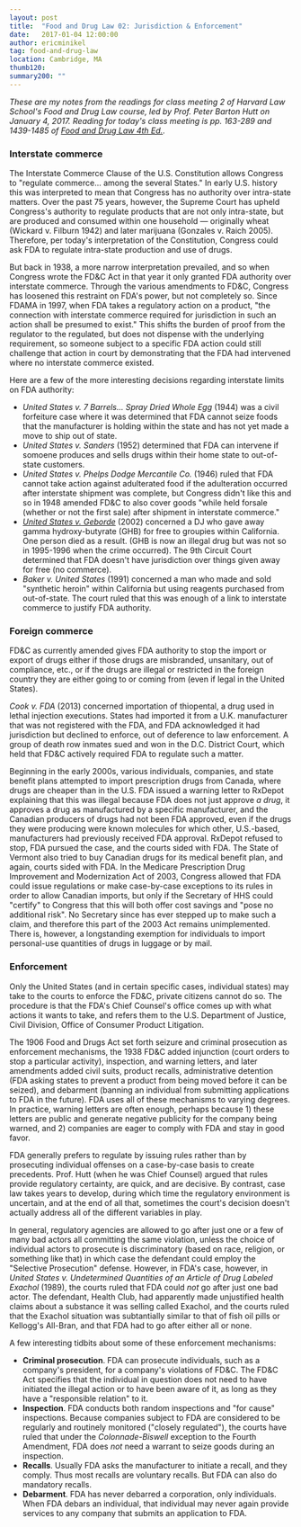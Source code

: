 ```yaml
---
layout: post
title:  "Food and Drug Law 02: Jurisdiction & Enforcement"
date:   2017-01-04 12:00:00
author: ericminikel
tag: food-and-drug-law
location: Cambridge, MA
thumb120: 
summary200: ""
---
```


*These are my notes from the readings for class meeting 2 of Harvard Law School's Food and Drug Law course, led by Prof. Peter Barton Hutt on January 4, 2017. Reading for today's class meeting is pp. 163-289 and 1439-1485 of [Food and Drug Law 4th Ed.](http://a.co/2SDYPhS).*

### Interstate commerce

The Interstate Commerce Clause of the U.S. Constitution allows Congress to "regulate commerce... among the several States." In early U.S. history this was interpreted to mean that Congress has no authority over intra-state matters. Over the past 75 years, however, the Supreme Court has upheld Congress's authority to regulate products that are not only intra-state, but are produced and consumed within one household &mdash; originally wheat (Wickard v. Filburn 1942) and later marijuana (Gonzales v. Raich 2005). Therefore, per today's interpretation of the Constitution, Congress could ask FDA to regulate intra-state production and use of drugs.

But back in 1938, a more narrow interpretation prevailed, and so when Congress wrote the FD&C Act in that year it only granted FDA authority over interstate commerce. Through the various amendments to FD&C, Congress has loosened this restraint on FDA's power, but not completely so. Since FDAMA in 1997, when FDA takes a regulatory action on a product, "the connection with interstate commerce required for jurisdiction in such an action shall be presumed to exist." This shifts the burden of proof from the regulator to the regulated, but does not dispense with the underlying requirement, so someone subject to a specific FDA action could still challenge that action in court by demonstrating that the FDA had intervened where no interstate commerce existed.

Here are a few of the more interesting decisions regarding interstate limits on FDA authority:

+ *United States v. 7 Barrels... Spray Dried Whole Egg* (1944) was a civil forfeiture case where it was determined that FDA cannot seize foods that the manufacturer is holding within the state and has not yet made a move to ship out of state.
+ *United States v. Sanders* (1952) determined that FDA can intervene if somoene produces and sells drugs within their home state to out-of-state customers.
+ *United States v. Phelps Dodge Mercantile Co.* (1946) ruled that FDA cannot take action against adulterated food if the adulteration occurred after interstate shipment was complete, but Congress didn't like this and so in 1948 amended FD&C to also cover goods "while held forsale (whether or not the first sale) after shipment in interstate commerce."
+ [*United States v. Geborde*](http://caselaw.findlaw.com/us-9th-circuit/1019451.html) (2002) concerned a DJ who gave away gamma hydroxy-butyrate (GHB) for free to groupies within California. One person died as a result. (GHB is now an illegal drug but was not so in 1995-1996 when the crime occurred). The 9th Circuit Court determined that FDA doesn't have jurisdiction over things given away for free (no commerce).
+ *Baker v. United States* (1991) concerned a man who made and sold "synthetic heroin" within California but using reagents purchased from out-of-state. The court ruled that this was enough of a link to interstate commerce to justify FDA authority.

### Foreign commerce

FD&C as currently amended gives FDA authority to stop the import or export of drugs either if those drugs are misbranded, unsanitary, out of compliance, etc., or if the drugs are illegal or restricted in the foreign country they are either going to or coming from (even if legal in the United States).

*Cook v. FDA* (2013) concerned importation of thiopental, a drug used in lethal injection executions. States had imported it from a U.K. manufacturer that was not registered with the FDA, and FDA acknowledged it had jurisdiction but declined to enforce, out of deference to law enforcement. A group of death row inmates sued and won in the D.C. District Court, which held that FD&C actively required FDA to regulate such a matter.

Beginning in the early 2000s, various individuals, companies, and state benefit plans attempted to import prescription drugs from Canada, where drugs are cheaper than in the U.S. FDA issued a warning letter to RxDepot explaining that this was illegal because FDA does not just approve *a drug*, it approves a drug as manufactured by a specific manufacturer, and the Canadian producers of drugs had not been FDA approved, even if the drugs they were producing were known molecules for which other, U.S.-based, manufacturers had previously received FDA approval. RxDepot refused to stop, FDA pursued the case, and the courts sided with FDA. The State of Vermont also tried to buy Canadian drugs for its medical benefit plan, and again, courts sided with FDA. In the Medicare Prescription Drug Improvement and Modernization Act of 2003, Congress allowed that FDA could issue regulations or make case-by-case exceptions to its rules in order to allow Canadian imports, but only if the Secretary of HHS could "certify" to Congress that this will both offer cost savings and "pose no additional risk". No Secretary since has ever stepped up to make such a claim, and therefore this part of the 2003 Act remains unimplemented. There is, however, a longstanding exemption for individuals to import personal-use quantities of drugs in luggage or by mail. 

### Enforcement

Only the United States (and in certain specific cases, individual states) may take to the courts to enforce the FD&C, private citizens cannot do so. The procedure is that the FDA's Chief Counsel's office comes up with what actions it wants to take, and refers them to the U.S. Department of Justice, Civil Division, Office of Consumer Product Litigation.

The 1906 Food and Drugs Act set forth seizure and criminal prosecution as enforcement mechanisms, the 1938 FD&C added injunction (court orders to stop a particular activity), inspection, and warning letters, and later amendments added civil suits, product recalls, administrative detention (FDA asking states to prevent a product from being moved before it can be seized), and debarment (banning an individual from submitting applications to FDA in the future). FDA uses all of these mechanisms to varying degrees. In practice, warning letters are often enough, perhaps because 1) these letters are public and generate negative publicity for the company being warned, and 2) companies are eager to comply with FDA and stay in good favor.

FDA generally prefers to regulate by issuing rules rather than by prosecuting individual offenses on a case-by-case basis to create precedents. Prof. Hutt (when he was Chief Counsel) argued that rules provide regulatory certainty, are quick, and are decisive. By contrast, case law takes years to develop, during which time the regulatory environment is uncertain, and at the end of all that, sometimes the court's decision doesn't actually address all of the different variables in play.

In general, regulatory agencies are allowed to go after just one or a few of many bad actors all committing the same violation, unless the choice of individual actors to prosecute is discriminatory (based on race, religion, or something like that) in which case the defendant could employ the "Selective Prosecution" defense. However, in FDA's case, however, in *United States v. Undetermined Quantities of an Article of Drug Labeled Exachol* (1989), the courts ruled that FDA could *not* go after just one bad actor. The defendant, Health Club, had apparently made unjustified health claims about a substance it was selling called Exachol, and the courts ruled that the Exachol situation was subtantially similar to that of fish oil pills or Kellogg's All-Bran, and that FDA had to go after either all or none.

A few interesting tidbits about some of these enforcement mechanisms:

+ **Criminal prosecution**. FDA can prosecute individuals, such as a company's president, for a company's violations of FD&C. The FD&C Act specifies that the individual in question does not need to have initiated the illegal action or to have been aware of it, as long as they have a "responsible relation" to it.
+ **Inspection**. FDA conducts both random inspections and "for cause" inspections. Because companies subject to FDA are considered to be regularly and routinely monitored ("closely regulated"), the courts have ruled that under the *Colonnade-Biswell* exception to the Fourth Amendment, FDA does *not* need a warrant to seize goods during an inspection.
+ **Recalls**. Usually FDA asks the manufacturer to initiate a recall, and they comply. Thus most recalls are voluntary recalls. But FDA can also do mandatory recalls.
+ **Debarment**. FDA has never debarred a corporation, only individuals. When FDA debars an individual, that individual may never again provide services to any company that submits an application to FDA.


